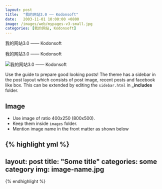 ```yaml
---
layout: post
title:  "我的网站3.0 —— Kodonsoft"
date:   2003-11-01 10:00:00 +0800
image: /images/web/mypages-v3-small.jpg
categories: [我的网站, Kodonsoft]
---
```


我的网站3.0 —— Kodonsoft 

我的网站3.0 —— Kodonsoft 

![我的网站3.0 —— Kodonsoft]({{site.baseurl}}/images/web/我的网站3-Kodonsoft.png)

Use the guide to prepare good looking posts! The theme has a sidebar in the post layout which consists of post image, recent posts and facebook like box. This can be extended by editing the ``sidebar.html`` in **_includes** folder.

## Image

- Use image of ratio 400x250 (800x500). 
- Keep them inside ``images`` folder.
- Mention image name in the front matter as shown below

{% highlight yml %}
---
layout: post
title:  "Some title"
categories: some category
img: image-name.jpg
---
{% endhighlight %}